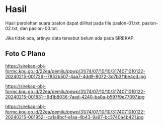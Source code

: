 # Hasil

Hasil perolehan suara paslon dapat dilihat pada file paslon-01.txt, paslon-02.txt, dan paslon-03.txt.

Jika tidak ada, artinya data tersebut belum ada pada SIREKAP.

## Foto C Plano

https://sirekap-obj-formc.kpu.go.id/22ea/pemilu/ppwp/31/74/07/10/10/3174071010122-20240215-001726--7852b507-4aa7-4dd9-8072-3d7b3f1be4cd.jpg

https://sirekap-obj-formc.kpu.go.id/22ea/pemilu/ppwp/31/74/07/10/10/3174071010122-20240215-001831--9d1b8036-7aad-4240-ba0a-b597f9e77097.jpg

https://sirekap-obj-formc.kpu.go.id/22ea/pemilu/ppwp/31/74/07/10/10/3174071010122-20240215-001952--ca1a8bcf-e1aa-4b43-9a97-bc3740a4b421.jpg
